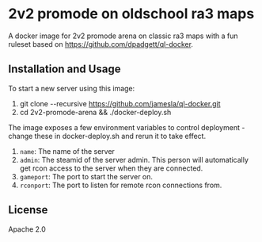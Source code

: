 # 2v2 promode on oldschool ra3 maps

A docker image for 2v2 promode arena on classic ra3 maps with a fun ruleset based on https://github.com/dpadgett/ql-docker.

## Installation and Usage

To start a new server using this image:

1. git clone --recursive https://github.com/jamesla/ql-docker.git
2. cd 2v2-promode-arena && ./docker-deploy.sh

The image exposes a few environment variables to control deployment - change these in docker-deploy.sh and rerun it to take effect.

1. `name`: The name of the server
2. `admin`: The steamid of the server admin.  This person will automatically get rcon access to the server when they are connected.
3. `gameport`: The port to start the server on.
4. `rconport`: The port to listen for remote rcon connections from.

## License

Apache 2.0
